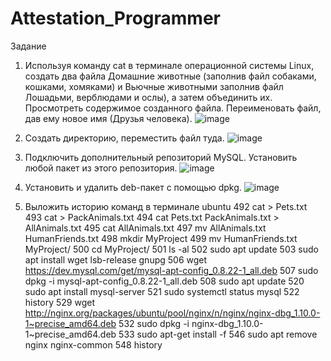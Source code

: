 # Attestation_Programmer
Задание
1. Используя команду cat в терминале операционной системы Linux, создать
два файла Домашние животные (заполнив файл собаками, кошками,
хомяками) и Вьючные животными заполнив файл Лошадьми, верблюдами и
ослы), а затем объединить их. Просмотреть содержимое созданного файла.
Переименовать файл, дав ему новое имя (Друзья человека).
![image](https://github.com/user-attachments/assets/62a2843d-c19a-48a9-8b22-5ac7be6c15ba)

2. Создать директорию, переместить файл туда.
![image](https://github.com/user-attachments/assets/dc565ff3-7807-4e32-9abc-af3c9515cc6d)

3. Подключить дополнительный репозиторий MySQL. Установить любой пакет
из этого репозитория.
![image](https://github.com/user-attachments/assets/8d71014f-d646-4a4f-bec4-5fbbc721e870)

4. Установить и удалить deb-пакет с помощью dpkg.
![image](https://github.com/user-attachments/assets/0afd00a9-507f-4119-9413-4e8f54f18a2f)

5. Выложить историю команд в терминале ubuntu
   492  cat > Pets.txt
   493  cat > PackAnimals.txt
   494  cat Pets.txt PackAnimals.txt > AllAnimals.txt
   495  cat AllAnimals.txt
   497  mv AllAnimals.txt HumanFriends.txt
   498  mkdir MyProject
   499  mv HumanFriends.txt MyProject/
   500  cd MyProject/
   501  ls -al
   502  sudo apt update
   503  sudo apt install wget lsb-release gnupg
   506  wget https://dev.mysql.com/get/mysql-apt-config_0.8.22-1_all.deb
   507  sudo dpkg -i mysql-apt-config_0.8.22-1_all.deb
   508  sudo apt update
   520  sudo apt install mysql-server
   521  sudo systemctl status mysql
   522  history
   529  wget http://nginx.org/packages/ubuntu/pool/nginx/n/nginx/nginx-dbg_1.10.0-1~precise_amd64.deb
   532  sudo dpkg -i nginx-dbg_1.10.0-1~precise_amd64.deb
   533  sudo apt-get install -f
   546  sudo apt remove nginx nginx-common
   548  history
